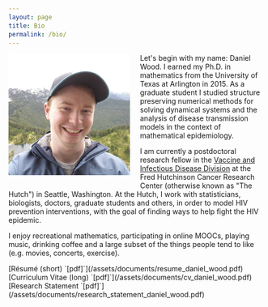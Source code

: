 ```yaml
---
layout: page
title: Bio 
permalink: /bio/
---
```


<img src="/assets/images/me.jpg" width="240"/>
Let's begin with my name: Daniel Wood. I earned my Ph.D. in mathematics from the University
of Texas at Arlington in 2015. As a graduate student I studied structure preserving numerical methods for 
solving dynamical systems and the analysis of disease transmission models in the context
of mathematical epidemiology. 

I am currently a postdoctoral research fellow in the 
[Vaccine and Infectious Disease Division](http://www.fredhutch.org/en/labs/vaccine-and-infectious-disease.html)
at the Fred Hutchinson Cancer Research Center (otherwise known as "The Hutch") in 
Seattle, Washington. At the Hutch, I work with statisticians, biologists, doctors,
graduate students and others, in order to model HIV prevention interventions, with the 
goal of finding ways to help fight the HIV epidemic.

I enjoy recreational mathematics, participating in online MOOCs, playing music, 
drinking coffee and a large subset of the things people tend to like (e.g. movies,
concerts, exercise).
<BR CLEAR="left"/>
<style> img { float: left; margin: 0 20px 20px 0; } </style>

<div class="divider"></div>
[Résumé (short) `[pdf]`](/assets/documents/resume_daniel_wood.pdf)<br>
[Curriculum Vitae (long) `[pdf]`](/assets/documents/cv_daniel_wood.pdf)<br>
[Research Statement `[pdf]`](/assets/documents/research_statement_daniel_wood.pdf)<br>
